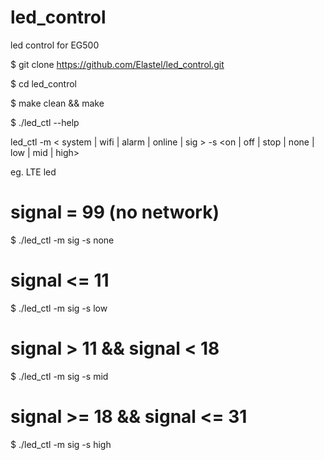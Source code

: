 # led_control
led control for EG500

$ git clone https://github.com/Elastel/led_control.git

$ cd led_control

$ make clean && make

$ ./led_ctl --help

led_ctl -m < system | wifi | alarm | online | sig > -s <on | off | stop | none | low | mid | high>

eg. LTE led
# signal = 99 (no network)
$ ./led_ctl -m sig -s none

# signal <= 11
$ ./led_ctl -m sig -s low

# signal > 11 && signal < 18
$ ./led_ctl -m sig -s mid

# signal >= 18 && signal <= 31
$ ./led_ctl -m sig -s high
